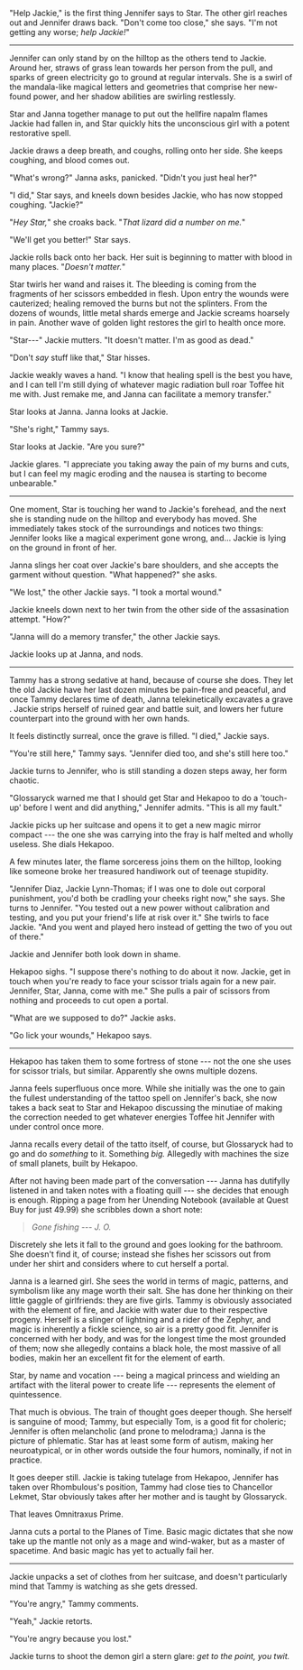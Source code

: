 "Help Jackie," is the first thing Jennifer says to Star. The other girl reaches out
and Jennifer draws back. "Don't come too close," she says. "I'm not getting any worse;
_help Jackie!_"

----

Jennifer can only stand by on the hilltop as the others tend to Jackie. Around her, straws of grass
lean towards her person from the pull, and sparks of green electricity go to ground at regular intervals.
She is a swirl of the mandala-like magical letters and geometries that comprise her new-found power, and
her shadow abilities are swirling restlessly.

Star and Janna together manage to put out the hellfire napalm flames Jackie had fallen in, and Star
quickly hits the unconscious girl with a potent restorative spell.

Jackie draws a deep breath, and coughs, rolling onto her side. She keeps coughing, and blood comes out.

"What's wrong?" Janna asks, panicked. "Didn't you just heal her?"

"I did," Star says, and kneels down besides Jackie, who has now stopped coughing. "Jackie?"

"_Hey Star,_" she croaks back. "_That lizard did a number on me._"

"We'll get you better!" Star says.

Jackie rolls back onto her back. Her suit is beginning to matter with blood in many places. "_Doesn't
matter._"

Star twirls her wand and raises it. The bleeding is coming from the fragments of her scissors embedded
in flesh. Upon entry the wounds were cauterized; healing removed the burns but not the splinters. From the
dozens of wounds, little metal shards emerge and Jackie screams hoarsely in pain. Another wave of golden
light restores the girl to health once more.

"Star---" Jackie mutters. "It doesn't matter. I'm as good as dead."

"Don't _say_ stuff like that," Star hisses.

Jackie weakly waves a hand. "I know that healing spell is the best you have, and I can tell I'm
still dying of whatever magic radiation bull roar Toffee hit me with. Just remake me, and Janna
can facilitate a memory transfer."

Star looks at Janna. Janna looks at Jackie.

"She's right," Tammy says.

Star looks at Jackie. "Are you sure?"

Jackie glares. "I appreciate you taking away the pain of my burns and cuts, but I can feel my magic
eroding and the nausea is starting to become unbearable."

----

One moment, Star is touching her wand to Jackie's forehead, and the next she is standing nude on the hilltop
and everybody has moved. She immediately takes stock of the surroundings and notices two things: Jennifer looks
like a magical experiment gone wrong, and... Jackie is lying on the ground in front of her.

Janna slings her coat over Jackie's bare shoulders, and she accepts the garment without question. "What happened?"
she asks.

"We lost," the other Jackie says. "I took a mortal wound."

Jackie kneels down next to her twin from the other side of the assasination attempt. "How?"

"Janna will do a memory transfer," the other Jackie says.

Jackie looks up at Janna, and nods.

----

Tammy has a strong sedative at hand, because of course she does. They let the old Jackie have her last
dozen minutes be pain-free and peaceful, and once Tammy declares time of death, Janna telekinetically excavates a grave .
Jackie strips herself of ruined gear and battle suit, and lowers her future counterpart
into the ground with her own hands.

It feels distinctly surreal, once the grave is filled. "I died," Jackie says.

"You're still here," Tammy says. "Jennifer died too, and she's still here too."

Jackie turns to Jennifer, who is still standing a dozen steps away, her form chaotic.

"Glossaryck warned me that I should get Star and Hekapoo to do a 'touch-up' before I went
and did anything," Jennifer admits. "This is all my fault."

Jackie picks up her suitcase and opens it to get a new magic mirror compact --- the one she was
carrying into the fray is half melted and wholly useless. She dials Hekapoo.

A few minutes later, the flame sorceress joins them on the hilltop, looking like someone broke her
treasured handiwork out of teenage stupidity.

"Jennifer Diaz, Jackie Lynn-Thomas; if I was one to dole out corporal punishment, you'd both be cradling
your cheeks right now," she says. She turns to Jennifer. "You tested out a new power without calibration and
testing, and you put your friend's life at risk over it." She twirls to face Jackie. "And you went and played
hero instead of getting the two of you out of there."

Jackie and Jennifer both look down in shame.

Hekapoo sighs. "I suppose there's nothing to do about it now. Jackie, get in touch when you're ready to face
your scissor trials again for a new pair. Jennifer, Star, Janna, come with me." She pulls a pair of scissors from
nothing and proceeds to cut open a portal.

"What are we supposed to do?" Jackie asks.

"Go lick your wounds," Hekapoo says.

----

Hekapoo has taken them to some fortress of stone --- not the one she uses for scissor trials, but similar.
Apparently she owns multiple dozens.

Janna feels superfluous once more. While she initially was the one to gain the fullest understanding
of the tattoo spell on Jennifer's back, she now takes a back seat to Star and Hekapoo discussing the minutiae
of making the correction needed to get whatever energies Toffee hit Jennifer with under control once more.

Janna recalls every detail of the tatto itself, of course, but Glossaryck had to go and do _something_ to
it. Something _big._ Allegedly with machines the size of small planets, built by Hekapoo.

After not having been made part of the conversation --- Janna has dutifylly listened in and taken notes with
a floating quill --- she decides that enough is enough. Ripping a page from her Unending Notebook (available
at Quest Buy for just 49.99) she scribbles down a short note:

> _Gone fishing_
> _--- J. O._

Discretely she lets it fall to the ground and goes looking for the bathroom. She doesn't find it, of course;
instead she fishes her scissors out from under her shirt and considers where to cut herself a portal.

Janna is a learned girl. She sees the world in terms of magic, patterns, and symbolism like any mage
worth their salt. She has done her thinking on their little gaggle of girlfriends: they are five
girls. Tammy is obviously associated with the element of fire, and Jackie with water due to their respective
progeny. Herself is a slinger of lightning and a rider of the Zephyr, and magic is inherently a fickle science,
so air is a pretty good fit. Jennifer is concerned with her body, and was for the longest time the most
grounded of them; now she allegedly contains a black hole, the most massive of all bodies, makin her an
excellent fit for the element of earth.

Star, by name and vocation --- being a magical princess and wielding an artifact with the literal power to
create life --- represents the element of quintessence.

That much is obvious. The train of thought goes deeper though. She herself is sanguine of mood; Tammy, but
especially Tom, is a good fit for choleric; Jennifer is often melancholic (and prone to melodrama;) Janna
is the picture of phlematic. Star has at least some form of autism, making her neuroatypical, or in
other words outside the four humors, nominally, if not in practice.

It goes deeper still. Jackie is taking tutelage from Hekapoo, Jennifer has taken over Rhombulous's position,
Tammy had close ties to Chancellor Lekmet, Star obviously takes after her mother and is taught by Glossaryck.

That leaves Omnitraxus Prime.

Janna cuts a portal to the Planes of Time. Basic magic dictates that she now take up the mantle not only as a
mage and wind-waker, but as a master of spacetime. And basic magic has yet to actually fail her.

----

Jackie unpacks a set of clothes from her suitcase, and doesn't particularly mind that Tammy is watching as
she gets dressed.

"You're angry," Tammy comments.

"Yeah," Jackie retorts.

"You're angry because you lost."

Jackie turns to shoot the demon girl a stern glare: _get to the point, you twit._
